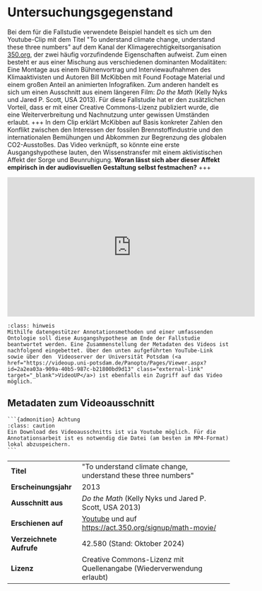# Untersuchungsgegenstand

Bei dem für die Fallstudie verwendete Beispiel handelt es sich um den Youtube-Clip mit dem Titel "To understand climate change, understand these three numbers" auf dem Kanal der Klimagerechtigkeitsorganisation <a href="https://350.org/?r=DE&c=EU" class="external-link" target="_blank">350.org</a>, der zwei häufig vorzufindende Eigenschaften aufweist. Zum einen besteht er aus einer Mischung aus verschiedenen dominanten Modalitäten: Eine Montage aus einem Bühnenvortrag und Interviewaufnahmen des Klimaaktivisten und Autoren Bill McKibben mit Found Footage Material und einem großen Anteil an animierten Infografiken. Zum anderen handelt es sich um einen Ausschnitt aus einem längeren Film: *Do the Math* (Kelly Nyks und Jared P. Scott, USA 2013). Für diese Fallstudie hat er den zusätzlichen Vorteil, dass er mit einer Creative Commons-Lizenz publiziert wurde, die eine Weiterverbreitung und Nachnutzung unter gewissen Umständen erlaubt. 
+++
In dem Clip erklärt McKibben auf Basis konkreter Zahlen den Konflikt zwischen den Interessen der fossilen Brennstoffindustrie und den internationalen Bemühungen und Abkommen zur Begrenzung des globalen CO2-Ausstoßes. Das Video verknüpft, so könnte eine erste Ausgangshypothese lauten, den Wissenstransfer mit einem aktivistischen Affekt der Sorge und Beunruhigung. **Woran lässt sich aber dieser Affekt empirisch in der audiovisuellen Gestaltung selbst festmachen?**
+++
<iframe width="560" height="315" src="https://www.youtube.com/embed/5KtGg-Lvxso" title="YouTube video player" frameborder="0" allow="accelerometer; autoplay; clipboard-write; encrypted-media; gyroscope; picture-in-picture; web-share" referrerpolicy="strict-origin-when-cross-origin" allowfullscreen></iframe>             

```{admonition} Hinweis
:class: hinweis
Mithilfe datengestützer Annotationsmethoden und einer umfassenden Ontologie soll diese Ausgangshypothese am Ende der Fallstudie beantwortet werden. Eine Zusammenstellung der Metadaten des Videos ist nachfolgend eingebettet. Über den unten aufgeführten YouTube-Link sowie über den  Videoserver der Universität Potsdam (<a href="https://videoup.uni-potsdam.de/Panopto/Pages/Viewer.aspx?id=2a2ea03a-909a-40b5-987c-b21800bd9d13" class="external-link" target="_blank">VideoUP</a>) ist ebenfalls ein Zugriff auf das Video möglich.
```

## Metadaten zum Videoausschnitt

````{margin}
```{admonition} Achtung
:class: caution
Ein Download des Videoausschnitts ist via Youtube möglich. Für die Annotationsarbeit ist es notwendig die Datei (am besten im MP4-Format) lokal abzuspeichern.
```
````


|                     |                                                    |
|---------------------|----------------------------------------------------|
| **Titel**           | "To understand climate change, understand these three numbers" |
| **Erscheinungsjahr**| 2013                                               |
| **Ausschnitt aus**  | *Do the Math* (Kelly Nyks und Jared P. Scott, USA 2013)                                     |
| **Erschienen auf**  | <a href="https://www.youtube.com/watch?v=5KtGg-Lvxso" class="external-link" target="_blank">Youtube</a> und auf https://act.350.org/signup/math-movie/ |
| **Verzeichnete Aufrufe** | 42.580 (Stand: Oktober 2024)                    |
| **Lizenz**          | Creative Commons-Lizenz mit Quellenangabe (Wiederverwendung erlaubt) |

